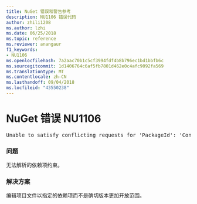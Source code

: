 ```yaml
---
title: NuGet 错误和警告参考
description: NU1106 错误代码
author: zhili1208
ms.author: lzhi
ms.date: 06/25/2018
ms.topic: reference
ms.reviewer: anangaur
f1_keywords:
- NU1106
ms.openlocfilehash: 7a2aac70b1c5cf3994fdf4b8b796ec1bd1bbfb6c
ms.sourcegitcommit: 1d1406764c6af5fb7801d462e0c4afc9092fa569
ms.translationtype: MT
ms.contentlocale: zh-CN
ms.lasthandoff: 09/04/2018
ms.locfileid: "43550238"
---
```

# <a name="nuget-error-nu1106"></a>NuGet 错误 NU1106

<pre>Unable to satisfy conflicting requests for 'PackageId': 'Conflict path' Framework: 'Target graph'</pre>

### <a name="issue"></a>问题
无法解析的依赖项约束。

### <a name="solution"></a>解决方案
编辑项目文件以指定的依赖项而不是确切版本更加开放范围。